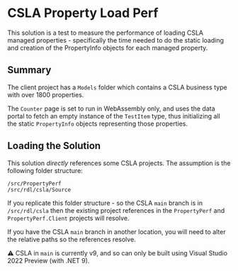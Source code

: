 # CSLA Property Load Perf

This solution is a test to measure the performance of loading CSLA managed properties - specifically the time needed to do the static loading and creation of the PropertyInfo objects for each managed property.

## Summary

The client project has a `Models` folder which contains a CSLA business type with over 1800 properties.

The `Counter` page is set to run in WebAssembly only, and uses the data portal to fetch an empty instance of the `TestItem` type, thus initializing all the static `PropertyInfo` objects representing those properties.

## Loading the Solution

This solution _directly_ references some CSLA projects. The assumption is the following folder structure:

```
/src/PropertyPerf
/src/rdl/csla/Source
```

If you replicate this folder structure - so the CSLA `main` branch is in `/src/rdl/csla` then the existing project references in the `PropertyPerf` and `PropertyPerf.Client` projects will resolve.

If you have the CSLA `main` branch in another location, you will need to alter the relative paths so the references resolve.

⚠️ CSLA in `main` is currently v9, and so can only be built using Visual Studio 2022 Preview (with .NET 9).
